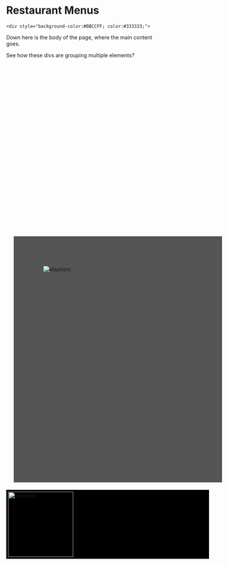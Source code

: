 <!DOCTYPE html>
<html lang="en-us">
    <head>
        <h1>Restaurant Menus</h1>
        <meta charset="UTF-8">
        <meta name ="viewport" content="width = device-width,initial-scale=1.0">
        <meta name ="author" content="Kira Zamora">
        <meta name ="keywords" content="restaurant menu,menus,restaurant">
        <meta name ="desciption" content="differnt menus">
    </head>
</html>
<body>
<div style=" background-image:url(https://upload.wikimedia.org/wikipedia/commons/b/bc/Elephant.jpg);width:400; height:550;">
    <div style="margin:50, 50, 50, 50;">
</div>

    <div style="background-color:#BBCCFF; color:#333333;">
   <p>Down here is the body of the page, where the main
content goes.</p>
   <p>See how these divs are grouping multiple elements?
</div>
</body>

<div style="width:400; height:500; padding:80; background-color:#555555;border: 4 solid green; margin:20;">
    <img src="https://upload.wikimedia.org/wikipedia/commons/b/bc/Elephant.jpg"
    alt="elephent" />
</div>
<div style="width:535; background-color: black; padding:5; margin:auto;">
   <img width="175" src="https://upload.wikimedia.org/wikipedia/commons/b/bc/Elephant.jpg" alt="elephent"/>
